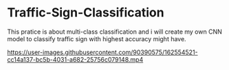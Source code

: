 # Traffic-Sign-Classification
This pratice is about multi-class classification and i will create my own CNN model to classify traffic sign with highest accuracy might have.




https://user-images.githubusercontent.com/90390575/162554521-cc14a137-bc5b-4031-a682-25756c079148.mp4


